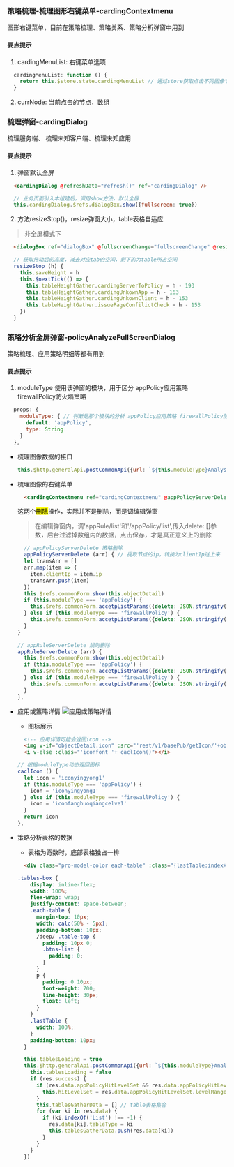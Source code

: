 
### 策略梳理-梳理图形右键菜单-cardingContextmenu

  图形右键菜单，目前在策略梳理、策略关系、策略分析弹窗中用到

  #### 要点提示

  1. cardingMenuList: 右键菜单选项

  ```js
    cardingMenuList: function () {
      return this.$store.state.cardingMenuList // 通过store获取点击不同图像节点位置时的菜单列表
    }
  ```

  2. currNode: 当前点击的节点，数组

  <!-- :::tip cardingMenuList: 右键菜单选项

  技术实现业务，业务验证技术，技术促进业务发展，业务发展促进技术进步的良性循环

  ::: -->

### 梳理弹窗-cardingDialog

梳理服务端、 梳理未知客户端、梳理未知应用

  #### 要点提示

  1. 弹窗默认全屏

  ```html
    <cardingDialog @refreshData="refresh()" ref="cardingDialog" />
  ```


  ```js
    // 业务页面引入本组建后，调用show方法，默认全屏
    this.cardingDialog.$refs.dialogBox.show({fullscreen: true})
  ```

  2. 方法resizeStop()，resize弹窗大小，table表格自适应

  > 非全屏模式下
  
  ```html
    <dialogBox ref="dialogBox" @fullscreenChange="fullscreenChange" @resizeStop="resizeStop" :dialogTitle="cardData.cardingtTitle" width='800px' :initDialogHeight='543'>
  ```

  ```js
    // 获取拖动后的高度，减去对应tab的空间，剩下的为table所占空间
    resizeStop (h) {
      this.saveHeight = h
      this.$nextTick(() => {
        this.tableHeightGather.cardingServerToPolicy = h - 193
        this.tableHeightGather.cardingUnkownApp = h - 163
        this.tableHeightGather.cardingUnkownClient = h - 153
        this.tableHeightGather.issuePageConfilictCheck = h - 153
      })
    }
  ```

### 策略分析全屏弹窗-policyAnalyzeFullScreenDialog

策略梳理、应用策略明细等都有用到

#### 要点提示

1. moduleType 使用该弹窗的模块，用于区分 appPolicy应用策略 firewallPolicy防火墙策略

  ```js
    props: {
      moduleType: { // 判断是那个模块的分析 appPolicy应用策略 firewallPolicy防火墙策略
        default: 'appPolicy',
        type: String
      }
    },
  ```

  - 梳理图像数据的接口

    ```js
    this.$http.generalApi.postCommonApi({url: `${this.moduleType}Analysis/carding`, data: {...params, ...{showAnyClientDetail: this.showAnyClientDetail}}})
    ```

  - 梳理图像的右键菜单

    ```html
      <cardingContextmenu ref="cardingContextmenu" @appPolicyServerDelete="appPolicyServerDelete" @appRuleServerDelete="appRuleServerDelete" />
    ```
    这两个<mark>删除</mark>操作，实际并不是删除，而是调编辑弹窗
    > 在编辑弹窗内，调'appRule/list'和'/appPolicy/list',传入delete: []参数，后台过滤掉数组内的数据，点击保存，才是真正意义上的删除

    ```js
      // appPolicyServerDelete 策略删除
      appPolicyServerDelete (arr) { // 提取节点的ip，转换为clientIp送上来
      let transArr = []
      arr.map(item => {
        item.clientIp = item.ip
        transArr.push(item)
      })
      this.$refs.commonForm.show(this.objectDetail)
      if (this.moduleType === 'appPolicy') {
        this.$refs.commonForm.accetpListParams({delete: JSON.stringify(transArr)}, 'appPolicy')
      } else if (this.moduleType === 'firewallPolicy') {
        this.$refs.commonForm.accetpListParams({delete: JSON.stringify(transArr)}, 'policyService')
      }
    }
    ```

    ```js
    // appRuleServerDelete 规则删除
    appRuleServerDelete (arr) {
      this.$refs.commonForm.show(this.objectDetail)
      if (this.moduleType === 'appPolicy') {
        this.$refs.commonForm.accetpListParams({delete: JSON.stringify(arr)}, 'appRule')
      } else if (this.moduleType === 'firewallPolicy') {
        this.$refs.commonForm.accetpListParams({delete: JSON.stringify(arr)}, 'policyService')
      }
    },
    ```

  - 应用或策略详情
    ![应用或策略详情](/images/detail.png)
    * 图标展示

    ```html
      <!-- 应用详情可能会返回icon -->
      <img v-if="objectDetail.icon" :src="'rest/v1/basePub/getIcon/'+objectDetail.icon" alt="">
      <i v-else :class="'iconfont '+ caclIcon()"></i>
    ```

    ```js
    // 根据moduleType动态返回图标
    caclIcon () {
      let icon = 'iconyingyong1'
      if (this.moduleType === 'appPolicy') {
        icon = 'iconyingyong1'
      } else if (this.moduleType === 'firewallPolicy') {
        icon = 'iconfanghuoqiangcelve1'
      }
      return icon
    },
    ```

  - 策略分析表格的数据
    * 表格为奇数时，底部表格独占一排

    ```html
      <div class="pro-model-color each-table" :class="{lastTable:index+1 === tablesGatherData.length && tablesGatherData.length%2}" :key="table.id">
    ```

    ```css
    .tables-box {
        display: inline-flex;
        width: 100%;
        flex-wrap: wrap;
        justify-content: space-between;
        .each-table {
          margin-top: 10px;
          width: calc(50% - 5px);
          padding-bottom: 10px;
          /deep/ .table-top {
            padding: 10px 0;
            .btns-list {
              padding: 0;
            }
          }
          p {
            padding: 0 10px;
            font-weight: 700;
            line-height: 30px;
            float: left;
          }
        }
        .lastTable {
          width: 100%;
        }
        padding-bottom: 10px;
      }
    ```

    ```js
      this.tablesLoading = true
      this.$http.generalApi.postCommonApi({url: `${this.moduleType}Analysis/analysis`, data: {...this.params, ...{showAnyClientDetail: this.showAnyClientDetail}}}).then(res => {
        this.tablesLoading = false
        if (res.success) {
          if (res.data.appPolicyHitLevelSet && res.data.appPolicyHitLevelSet.levelRange) { // 策略命中等级颜色设置
            this.hitLevelSet = res.data.appPolicyHitLevelSet.levelRange
          }
          this.tablesGatherData = [] // table表格集合
          for (var ki in res.data) {
            if (ki.indexOf('List') !== -1) {
              res.data[ki].tableType = ki
              this.tablesGatherData.push(res.data[ki])
            }
          }
        }
      })
    ```


  